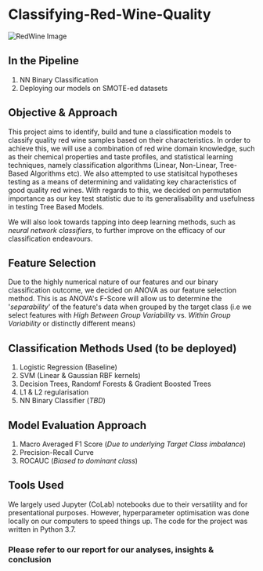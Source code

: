 # Classifying-Red-Wine-Quality
![RedWine Image](https://assets.bonappetit.com/photos/5c8940dc92041125f06c3b63/16:9/w_2560%2Cc_limit/Basically-Red-Wine-02.jpg)

## In the Pipeline
1. NN Binary Classification
2. Deploying our models on SMOTE-ed datasets

## Objective & Approach
This project aims to identify, build and tune a classification models to classify quality red wine samples based on their characteristics.
In order to achieve this, we will use a combination of red wine domain knowledge, such as their chemical properties and taste profiles, and statistical learning techniques, namely classification algorithms (Linear, Non-Linear, Tree-Based Algorithms etc). We also attempted to use statisitcal hypotheses testing as a means of determining and validating key characteristics of good quality red wines. With regards to this, we decided on permutation importance as our key test statistic due to its generalisability and usefulness in testing Tree Based Models.

We will also look towards tapping into deep learning methods, such as *neural network classifiers*, to further improve on the efficacy of our classification endeavours.

## Feature Selection
Due to the highly numerical nature of our features and our binary classification outcome, we decided on ANOVA as our feature selection method. This is as ANOVA's F-Score will allow us to determine the '*separability*' of the feature's data when grouped by the target class (i.e we select features with *High Between Group Variability* vs. *Within Group Variability* or distinctly different means)

## Classification Methods Used (to be deployed)
1. Logistic Regression (Baseline)
2. SVM (Linear & Gaussian RBF kernels)
3. Decision Trees, Randomf Forests & Gradient Boosted Trees
4. L1 & L2 regularisation 
5. NN Binary Classifier (*TBD*)

## Model Evaluation Approach 
1. Macro Averaged F1 Score (*Due to underlying Target Class imbalance*)
2. Precision-Recall Curve
3. ROCAUC (*Biased to dominant class*)

## Tools Used
We largely used Jupyter (CoLab) notebooks due to their versatility and for presentational purposes. However, hyperparameter optimisation was done locally on our computers to speed things up. The code for the project was written in Python 3.7.

### Please refer to our report for our analyses, insights & conclusion 
